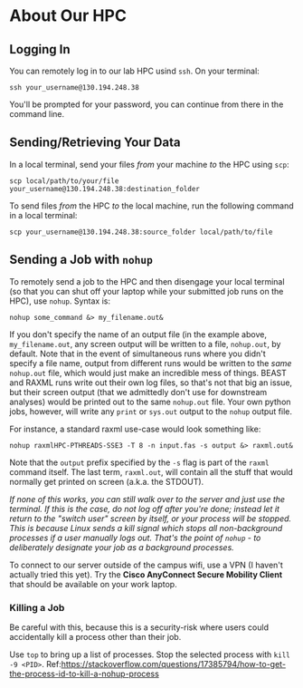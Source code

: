 # About Our HPC

## Logging In
You can remotely log in to our lab HPC usind `ssh`. On your terminal:

```
ssh your_username@130.194.248.38
```

You'll be prompted for your password, you can continue from there in the command line. 

## Sending/Retrieving Your Data
In a local terminal, send your files *from* your machine *to* the HPC using `scp`:

```
scp local/path/to/your/file your_username@130.194.248.38:destination_folder
```

To send files *from* the HPC *to* the local machine, run the following command in a local terminal:

```
scp your_username@130.194.248.38:source_folder local/path/to/file
```

## Sending a Job with `nohup`

To remotely send a job to the HPC and then disengage your local terminal (so that you can shut off your laptop while your submitted job runs on the HPC), use `nohup`. Syntax is:

```
nohup some_command &> my_filename.out&
```

If you don't specify the name of an output file (in the example above, `my_filename.out`, any screen output will be written to a file, `nohup.out`, by default. Note that in the event of simultaneous runs where you didn't specify a file name, output from different runs would be written to the *same* `nohup.out` file, which would just make an incredible mess of things. BEAST and RAXML runs write out their own log files, so that's not that big an issue, but their screen output (that we admittedly don't use for downstream analyses) would be printed out to the same `nohup.out` file. Your own python jobs, however, will write any `print` or `sys.out` output to the `nohup` output file. 

For instance, a standard raxml use-case would look something like:

```
nohup raxmlHPC-PTHREADS-SSE3 -T 8 -n input.fas -s output &> raxml.out&
```

Note that the `output` prefix specified by the `-s` flag is part of the `raxml` command itself. The last term, `raxml.out`, will contain all the stuff that would normally get printed on screen (a.k.a. the STDOUT).

*If none of this works, you can still walk over to the server and just use the terminal. If this is the case, do not log off after you're done; instead let it return to the "switch user" screen by itself, or your process will be stopped. This is because Linux sends a kill signal which stops all non-background processes if a user manually logs out. That's the point of `nohup` - to deliberately designate your job as a background processes.*

To connect to our server outside of the campus wifi, use a VPN (I haven't actually tried this yet). Try the **Cisco AnyConnect Secure Mobility Client** that should be available on your work laptop. 

### Killing a Job
Be careful with this, because this is a security-risk where users could accidentally kill a process other than their job. 

Use `top` to bring up a list of processes. Stop the selected process with `kill -9 <PID>`.
Ref:https://stackoverflow.com/questions/17385794/how-to-get-the-process-id-to-kill-a-nohup-process
 
